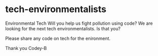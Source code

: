 # tech-environmentalists
Environmental Tech
Will you help us fight pollution using code?  We are looking for the next tech environmentalists. Is that you?

Please share any code on tech for the enironment.

Thank you
Codey-B
